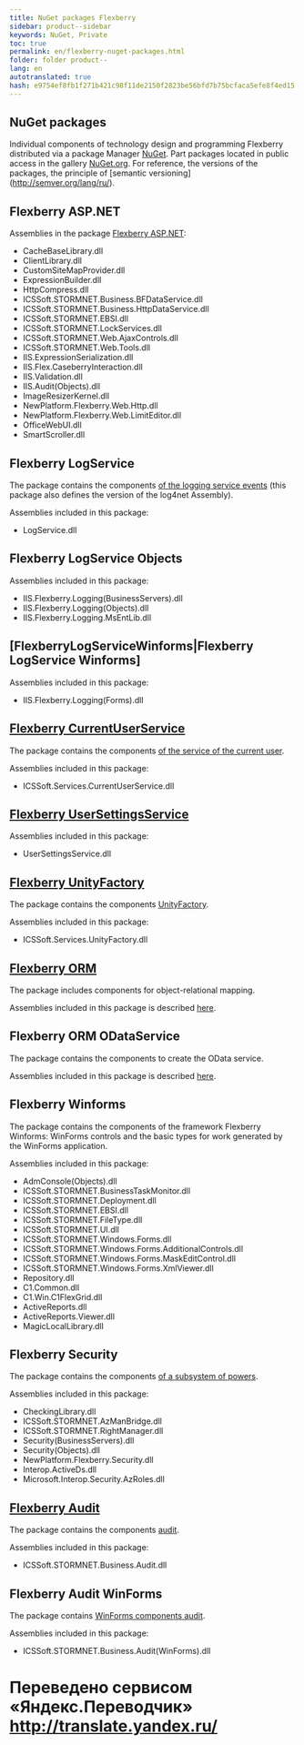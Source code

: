 ```yaml
--- 
title: NuGet packages Flexberry 
sidebar: product--sidebar 
keywords: NuGet, Private 
toc: true 
permalink: en/flexberry-nuget-packages.html 
folder: folder product-- 
lang: en 
autotranslated: true 
hash: e9754ef8fb1f271b421c98f11de2150f2823be56bfd7b75bcfaca5efe8f4ed15 
--- 
```


## NuGet packages 

Individual components of technology design and programming Flexberry distributed via a package Manager [NuGet](https://nuget.org). Part packages located in public access in the gallery [NuGet.org](https://www.nuget.org/packages?q=Flexberry). For reference, the versions of the packages, the principle of [semantic versioning] (http://semver.org/lang/ru/). 

## Flexberry ASP.NET 

Assemblies in the package [Flexberry ASP.NET](fa_flexberry-asp-net.html): 

* CacheBaseLibrary.dll 
* ClientLibrary.dll 
* CustomSiteMapProvider.dll 
* ExpressionBuilder.dll 
* HttpCompress.dll 
* ICSSoft.STORMNET.Business.BFDataService.dll 
* ICSSoft.STORMNET.Business.HttpDataService.dll 
* ICSSoft.STORMNET.EBSI.dll 
* ICSSoft.STORMNET.LockServices.dll 
* ICSSoft.STORMNET.Web.AjaxControls.dll 
* ICSSoft.STORMNET.Web.Tools.dll 
* IIS.ExpressionSerialization.dll 
* IIS.Flex.CaseberryInteraction.dll 
* IIS.Validation.dll 
* IIS.Audit(Objects).dll 
* ImageResizerKernel.dll 
* NewPlatform.Flexberry.Web.Http.dll 
* NewPlatform.Flexberry.Web.LimitEditor.dll 
* OfficeWebUI.dll 
* SmartScroller.dll 

## Flexberry LogService 

The package contains the components [of the logging service events](fo_log-service-log4net.html) (this package also defines the version of the log4net Assembly). 

Assemblies included in this package: 
* LogService.dll 

## Flexberry LogService Objects 

Assemblies included in this package: 
* IIS.Flexberry.Logging(BusinessServers).dll 
* IIS.Flexberry.Logging(Objects).dll 
* IIS.Flexberry.Logging.MsEntLib.dll 

## [FlexberryLogServiceWinforms|Flexberry LogService Winforms] 
Assemblies included in this package: 
* IIS.Flexberry.Logging(Forms).dll 

## [Flexberry CurrentUserService](fo_current-user-service.html) 
The package contains the components [of the service of the current user](fo_current-user-service.html). 

Assemblies included in this package: 
* ICSSoft.Services.CurrentUserService.dll 

## [Flexberry UserSettingsService](fa_user-settings-service.html) 
Assemblies included in this package: 
* UserSettingsService.dll 

## [Flexberry UnityFactory](fo_unity-factory.html) 
The package contains the components [UnityFactory](fo_unity-factory.html). 

Assemblies included in this package: 
* ICSSoft.Services.UnityFactory.dll 

## [Flexberry ORM](fo_flexberry-orm.html) 
The package includes components for object-relational mapping. 

Assemblies included in this package is described [here](fo_flexberry-orm-libraries.html). 

## Flexberry ORM ODataService 

The package contains the components to create the OData service. 

Assemblies included in this package is described [here](fo_orm-odata-service.html).

## Flexberry Winforms 

The package contains the components of the framework Flexberry Winforms: WinForms controls and the basic types for work generated by the WinForms application. 

Assemblies included in this package: 
* AdmConsole(Objects).dll 
* ICSSoft.STORMNET.BusinessTaskMonitor.dll 
* ICSSoft.STORMNET.Deployment.dll 
* ICSSoft.STORMNET.EBSI.dll 
* ICSSoft.STORMNET.FileType.dll 
* ICSSoft.STORMNET.UI.dll 
* ICSSoft.STORMNET.Windows.Forms.dll 
* ICSSoft.STORMNET.Windows.Forms.AdditionalControls.dll 
* ICSSoft.STORMNET.Windows.Forms.MaskEditControl.dll 
* ICSSoft.STORMNET.Windows.Forms.XmlViewer.dll 
* Repository.dll 
* C1.Common.dll 
* C1.Win.C1FlexGrid.dll 
* ActiveReports.dll 
* ActiveReports.Viewer.dll 
* MagicLocalLibrary.dll 

## Flexberry Security 

The package contains the components [of a subsystem of powers](efs_security.html). 

Assemblies included in this package: 
* CheckingLibrary.dll 
* ICSSoft.STORMNET.AzManBridge.dll 
* ICSSoft.STORMNET.RightManager.dll 
* Security(BusinessServers).dll 
* Security(Objects).dll 
* NewPlatform.Flexberry.Security.dll 
* Interop.ActiveDs.dll 
* Microsoft.Interop.Security.AzRoles.dll 


## [Flexberry Audit](fa_audit-web.html) 
The package contains the components [audit](fa_audit-web.html). 

Assemblies included in this package: 
* ICSSoft.STORMNET.Business.Audit.dll 

## Flexberry Audit WinForms 
The package contains [WinForms components audit](efs_audit-win-forms.html). 

Assemblies included in this package: 
* ICSSoft.STORMNET.Business.Audit(WinForms).dll 



 # Переведено сервисом «Яндекс.Переводчик» http://translate.yandex.ru/